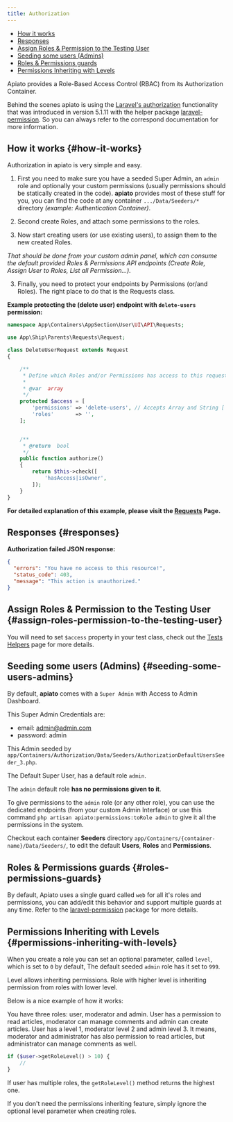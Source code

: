 ```yaml
---
title: Authorization
---
```


- [How it works](#how-it-works)
- [Responses](#responses)
- [Assign Roles & Permission to the Testing User](#assign-roles-permission-to-the-testing-user)
- [Seeding some users (Admins)](#seeding-some-users-admins)
- [Roles & Permissions guards](#roles-permissions-guards)
- [Permissions Inheriting with Levels](#permissions-inheriting-with-levels)

Apiato provides a Role-Based Access Control (RBAC) from its Authorization Container.

Behind the scenes apiato is using the [Laravel's authorization](https://laravel.com/docs/master/authorization) functionality that was introduced in version 5.1.11 with the helper package [laravel-permission](https://github.com/spatie/laravel-permission). So you can always refer to the correspond documentation for more information.

## How it works {#how-it-works}

Authorization in apiato is very simple and easy.

1) First you need to make sure you have a seeded Super Admin, an `admin` role and optionally your custom permissions (usually permissions should be statically created in the code). **apiato** provides most of these stuff for you, you can find the code at any container `.../Data/Seeders/*` directory *(example: Authentication Container)*.

2) Second create Roles, and attach some permissions to the roles.

3) Now start creating users (or use existing users), to assign them to the new created Roles.

*That should be done from your custom admin panel, which can consume the default provided Roles & Permissions API endpoints (Create Role, Assign User to Roles, List all Permission...).*

3) Finally, you need to protect your endpoints by Permissions (or/and Roles). The right place to do that is the Requests class.

**Example protecting the (delete user) endpoint with `delete-users` permission:**

```php
namespace App\Containers\AppSection\User\UI\API\Requests;

use App\Ship\Parents\Requests\Request;

class DeleteUserRequest extends Request
{

    /**
     * Define which Roles and/or Permissions has access to this request.
     *
     * @var  array
     */
    protected $access = [
        'permissions' => 'delete-users', // Accepts Array and String ['delete-users', 'create-users'],
        'roles'       => '',
    ];


    /**
     * @return  bool
     */
    public function authorize()
    {
        return $this->check([
            'hasAccess|isOwner',
        ]);
    }
}

```

**For detailed explanation of this example, please visit the [Requests](../main-components/requests) Page.**

## Responses {#responses}

**Authorization failed JSON response:**

```json
{
  "errors": "You have no access to this resource!",
  "status_code": 403,
  "message": "This action is unauthorized."
}
```

## Assign Roles & Permission to the Testing User {#assign-roles-permission-to-the-testing-user}

You will need to set `$access` property in your test class, check out the [Tests Helpers](../miscellaneous/tests-helpers) page for more details.

## Seeding some users (Admins) {#seeding-some-users-admins}

By default, **apiato** comes with a `Super Admin` with Access to Admin Dashboard.

This Super Admin Credentials are:

+ email: admin@admin.com
+ password: admin

This Admin seeded by `app/Containers/Authorization/Data/Seeders/AuthorizationDefaultUsersSeeder_3.php`.

The Default Super User, has a default role `admin`.

The `admin` default role **has no permissions given to it**.

To give permissions to the `admin` role (or any other role), you can use the dedicated endpoints (from your custom Admin Interface) or use this command `php artisan apiato:permissions:toRole admin` to give it all the permissions in the system.

Checkout each container **Seeders** directory `app/Containers/{container-name}/Data/Seeders/`, to edit the default **Users**, **Roles** and **Permissions**.

## Roles & Permissions guards {#roles-permissions-guards}

By default, Apiato uses a single guard called `web` for all it's roles and permissions, you can add/edit this behavior and support multiple guards at any time. Refer to the [laravel-permission](https://github.com/spatie/laravel-permission#using-multiple-guards) package for more details.

## Permissions Inheriting with Levels {#permissions-inheriting-with-levels}

When you create a role you can set an optional parameter, called `level`, which is set to `0` by default,
The default seeded `admin` role has it set to `999`.

Level allows inheriting permissions.
Role with higher level is inheriting permission from roles with lower level.

Below is a nice example of how it works:

You have three roles: user, moderator and admin.
User has a permission to read articles, moderator can manage comments and admin can create articles.
User has a level 1, moderator level 2 and admin level 3.
It means, moderator and administrator has also permission to read articles, but administrator can manage comments as well.

```php
if ($user->getRoleLevel() > 10) {
    //
}
```

If user has multiple roles, the `getRoleLevel()` method returns the highest one.

If you don't need the permissions inheriting feature, simply ignore the optional level parameter when creating roles.

